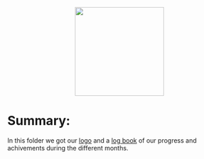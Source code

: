 
<p align="center">
  <img width="200" height="200" src="https://github.com/Ploirad/WRO-2024-ArduMASTERS/blob/main/Process/MASTERS.jpeg">
</p>


<b>
<h1>Summary:
  </h1></b>
  
In this folder we got our [logo](https://github.com/Ploirad/WRO-2024-ArduMASTERS/blob/main/Process/MASTERS.jpeg) and a [log book](https://github.com/Ploirad/WRO-2024-ArduMASTERS/tree/main/Process/logbook) of our progress and achivements during the different months.
